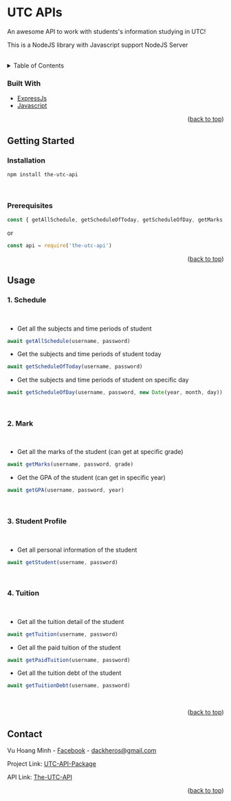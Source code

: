 <div id="top"></div>
<br />

# UTC APIs
An awesome API to work with students's information studying in UTC!

This is a NodeJS library with Javascript support NodeJS Server

<br />

<!-- TABLE OF CONTENTS -->
<details>
  <summary>Table of Contents</summary>
  <ol>
    <li>
      <a href="#built-with">Built With</a>
    </li>
    <li>
      <a href="#getting-started">Getting Started</a>
      <ul>
        <li><a href="#installation">Installation</a></li>
        <li><a href="#prerequisites">Prerequisites</a></li>
      </ul>
    </li>
    <li><a href="#usage">Usage</a></li>
    <li><a href="#contact">Contact</a></li>
  </ol>
</details>



<!-- ABOUT THE PROJECT -->
### Built With

* [ExpressJs](https://expressjs.com/)
* [Javascript](https://www.javascript.com/)

<p align="right">(<a href="#top">back to top</a>)</p>



<!-- GETTING STARTED -->
## Getting Started

### Installation

```sh
npm install the-utc-api
```

</br>

### Prerequisites

```javascript
const { getAllSchedule, getScheduleOfToday, getScheduleOfDay, getMarks, getGPA, getStudent, getTuition, getPaidTuition, getTuitionDebt } = require('utc-schedule-api')
```

or

```javascript
const api = require('the-utc-api')
```


<p align="right">(<a href="#top">back to top</a>)</p>



<!-- USAGE EXAMPLES -->
## Usage

### 1. Schedule
</br>

* Get all the subjects and time periods of student

```javascript
await getAllSchedule(username, password)
```


* Get the subjects and time periods of student today

```javascript
await getScheduleOfToday(username, password)
```


* Get the subjects and time periods of student on specific day

```javascript
await getScheduleOfDay(username, password, new Date(year, month, day))
```

</br>

### 2. Mark
</br>

* Get all the marks of the student (can get at specific grade)

```javascript
await getMarks(username, password, grade)
```


* Get the GPA of the student (can get in specific year)

```javascript
await getGPA(username, password, year)
```

</br>

### 3. Student Profile
</br>

* Get all personal information of the student

```javascript
await getStudent(username, password)
```

</br>

### 4. Tuition
</br>

* Get all the tuition detail of the student

```javascript
await getTuition(username, password)
```

* Get all the paid tuition of the student

```javascript
await getPaidTuition(username, password)
```
* Get all the tuition debt of the student

```javascript
await getTuitionDebt(username, password)
```
</br>

<p align="right">(<a href="#top">back to top</a>)</p>


<!-- CONTACT -->
## Contact

Vu Hoang Minh - [Facebook](https://www.facebook.com/swag.lauch) - dackheros@gmail.com

Project Link: [UTC-API-Package](https://github.com/hminh2027/UTC-API-Package)

API Link: [The-UTC-API](http://theutcapi.herokuapp.com/)

<p align="right">(<a href="#top">back to top</a>)</p>
